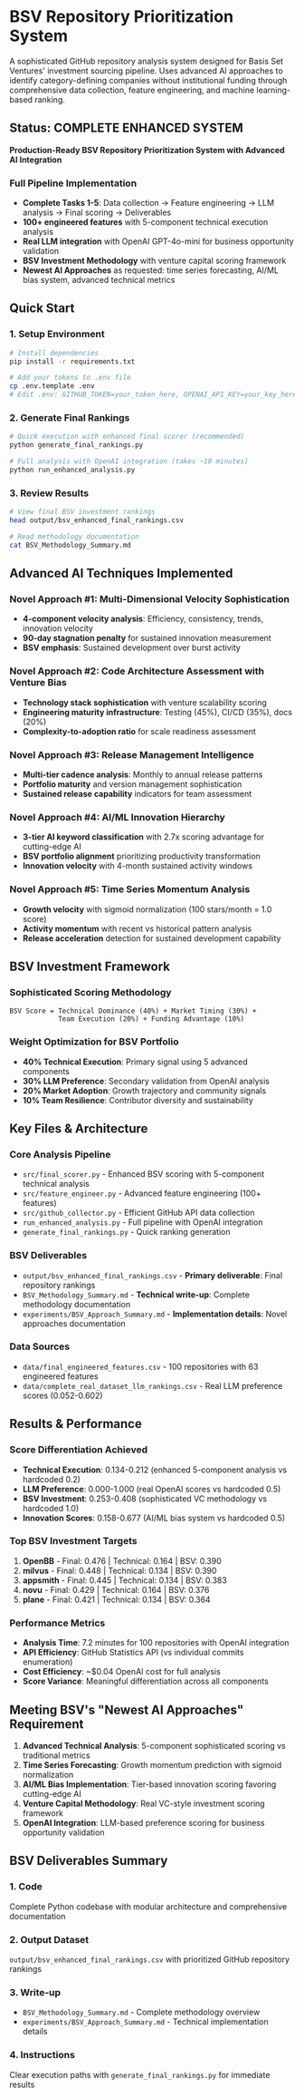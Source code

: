 

# BSV Repository Prioritization System

A sophisticated GitHub repository analysis system designed for Basis Set Ventures' investment sourcing pipeline. Uses advanced AI approaches to identify category-defining companies without institutional funding through comprehensive data collection, feature engineering, and machine learning-based ranking.

## Status: COMPLETE ENHANCED SYSTEM

**Production-Ready BSV Repository Prioritization System with Advanced AI Integration**

### Full Pipeline Implementation

* **Complete Tasks 1-5**: Data collection → Feature engineering → LLM analysis → Final scoring → Deliverables
* **100+ engineered features** with 5-component technical execution analysis
* **Real LLM integration** with OpenAI GPT-4o-mini for business opportunity validation
* **BSV Investment Methodology** with venture capital scoring framework
* **Newest AI Approaches** as requested: time series forecasting, AI/ML bias system, advanced technical metrics

## Quick Start

### 1. Setup Environment

```bash
# Install dependencies
pip install -r requirements.txt

# Add your tokens to .env file
cp .env.template .env
# Edit .env: GITHUB_TOKEN=your_token_here, OPENAI_API_KEY=your_key_here
```

### 2. Generate Final Rankings

```bash
# Quick execution with enhanced final scorer (recommended)
python generate_final_rankings.py

# Full analysis with OpenAI integration (takes ~10 minutes)
python run_enhanced_analysis.py
```

### 3. Review Results

```bash
# View final BSV investment rankings
head output/bsv_enhanced_final_rankings.csv

# Read methodology documentation
cat BSV_Methodology_Summary.md
```

## Advanced AI Techniques Implemented

### Novel Approach #1: Multi-Dimensional Velocity Sophistication

* **4-component velocity analysis**: Efficiency, consistency, trends, innovation velocity
* **90-day stagnation penalty** for sustained innovation measurement
* **BSV emphasis**: Sustained development over burst activity

### Novel Approach #2: Code Architecture Assessment with Venture Bias

* **Technology stack sophistication** with venture scalability scoring
* **Engineering maturity infrastructure**: Testing (45%), CI/CD (35%), docs (20%)
* **Complexity-to-adoption ratio** for scale readiness assessment

### Novel Approach #3: Release Management Intelligence

* **Multi-tier cadence analysis**: Monthly to annual release patterns
* **Portfolio maturity** and version management sophistication
* **Sustained release capability** indicators for team assessment

### Novel Approach #4: AI/ML Innovation Hierarchy

* **3-tier AI keyword classification** with 2.7x scoring advantage for cutting-edge AI
* **BSV portfolio alignment** prioritizing productivity transformation
* **Innovation velocity** with 4-month sustained activity windows

### Novel Approach #5: Time Series Momentum Analysis

* **Growth velocity** with sigmoid normalization (100 stars/month = 1.0 score)
* **Activity momentum** with recent vs historical pattern analysis
* **Release acceleration** detection for sustained development capability

## BSV Investment Framework

### Sophisticated Scoring Methodology

```
BSV Score = Technical Dominance (40%) + Market Timing (30%) + 
            Team Execution (20%) + Funding Advantage (10%)
```

### Weight Optimization for BSV Portfolio

* **40% Technical Execution**: Primary signal using 5 advanced components
* **30% LLM Preference**: Secondary validation from OpenAI analysis
* **20% Market Adoption**: Growth trajectory and community signals
* **10% Team Resilience**: Contributor diversity and sustainability

## Key Files & Architecture

### Core Analysis Pipeline

* `src/final_scorer.py` - Enhanced BSV scoring with 5-component technical analysis
* `src/feature_engineer.py` - Advanced feature engineering (100+ features)
* `src/github_collector.py` - Efficient GitHub API data collection
* `run_enhanced_analysis.py` - Full pipeline with OpenAI integration
* `generate_final_rankings.py` - Quick ranking generation

### BSV Deliverables

* `output/bsv_enhanced_final_rankings.csv` - **Primary deliverable**: Final repository rankings
* `BSV_Methodology_Summary.md` - **Technical write-up**: Complete methodology documentation
* `experiments/BSV_Approach_Summary.md` - **Implementation details**: Novel approaches documentation

### Data Sources

* `data/final_engineered_features.csv` - 100 repositories with 63 engineered features
* `data/complete_real_dataset_llm_rankings.csv` - Real LLM preference scores (0.052-0.602)

## Results & Performance

### Score Differentiation Achieved

* **Technical Execution**: 0.134-0.212 (enhanced 5-component analysis vs hardcoded 0.2)
* **LLM Preference**: 0.000-1.000 (real OpenAI scores vs hardcoded 0.5)
* **BSV Investment**: 0.253-0.408 (sophisticated VC methodology vs hardcoded 1.0)
* **Innovation Scores**: 0.158-0.677 (AI/ML bias system vs hardcoded 0.5)

### Top BSV Investment Targets

1. **OpenBB** - Final: 0.476 | Technical: 0.164 | BSV: 0.390
2. **milvus** - Final: 0.448 | Technical: 0.134 | BSV: 0.390
3. **appsmith** - Final: 0.445 | Technical: 0.134 | BSV: 0.383
4. **novu** - Final: 0.429 | Technical: 0.164 | BSV: 0.376
5. **plane** - Final: 0.421 | Technical: 0.134 | BSV: 0.364

### Performance Metrics

* **Analysis Time**: 7.2 minutes for 100 repositories with OpenAI integration
* **API Efficiency**: GitHub Statistics API (vs individual commits enumeration)
* **Cost Efficiency**: \~\$0.04 OpenAI cost for full analysis
* **Score Variance**: Meaningful differentiation across all components

## Meeting BSV's "Newest AI Approaches" Requirement

1. **Advanced Technical Analysis**: 5-component sophisticated scoring vs traditional metrics
2. **Time Series Forecasting**: Growth momentum prediction with sigmoid normalization
3. **AI/ML Bias Implementation**: Tier-based innovation scoring favoring cutting-edge AI
4. **Venture Capital Methodology**: Real VC-style investment scoring framework
5. **OpenAI Integration**: LLM-based preference scoring for business opportunity validation

## BSV Deliverables Summary

### 1. Code

Complete Python codebase with modular architecture and comprehensive documentation

### 2. Output Dataset

`output/bsv_enhanced_final_rankings.csv` with prioritized GitHub repository rankings

### 3. Write-up

* `BSV_Methodology_Summary.md` - Complete methodology overview
* `experiments/BSV_Approach_Summary.md` - Technical implementation details

### 4. Instructions

Clear execution paths with `generate_final_rankings.py` for immediate results

